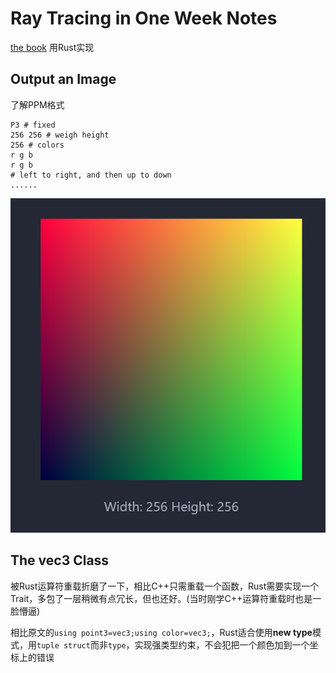 # Ray Tracing in One Week Notes
[the book](https://raytracing.github.io/)
用Rust实现

## Output an Image
了解PPM格式
```text
P3 # fixed
256 256 # weigh height
256 # colors
r g b
r g b
# left to right, and then up to down
......
```
![](2023-01-04-22-34-13.png)

## The vec3 Class
被Rust运算符重载折磨了一下，相比C++只需重载一个函数，Rust需要实现一个Trait，多包了一层稍微有点冗长，但也还好。(当时刚学C++运算符重载时也是一脸懵逼)

相比原文的`using point3=vec3;using color=vec3;`，Rust适合使用**new type**模式，用`tuple struct`而非`type`，实现强类型约束，不会犯把一个颜色加到一个坐标上的错误